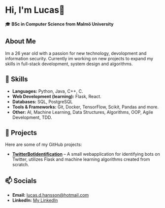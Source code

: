 # Hi, I'm Lucas👋  

🎓 **BSc in Computer Science from Malmö University**

## About Me  
Im a 26 year old with a passion for new technology, devolopment and information security. Currently im working on new projects to expand my skills in full-stack development, system design and algorithms.

## 🔧 Skills  
- **Languages:** Python, Java, C++, C.
- **Web Development (learning):** Flask, React. 
- **Databases:** SQL, PostgreSQL
- **Tools & Frameworks:** Git, Docker, TensorFlow, Scikit, Pandas and more.
- **Other:** AI, Machine Learning, Data Structures, Algorithms, OOP, Agile Development, TDD.

## 🚀 Projects  
Here are some of my GitHub projects:  
- **[TwitterBotIdentification]([link](https://github.com/lucasvonhagen/TwitterBotIdentification))** – A small webapplication for identifying bots on Twitter, utilizes Flask and machine learning algorithms created from scratch. 

## 📫 Socials
- **Email:** [lucas.d.hansson@hotmail.com](mailto:lucas.d.hansson@hotmail.com)  
- **LinkedIn:** [My LinkedIn](https://www.linkedin.com/in/lucas-hansson-b97027264/)
